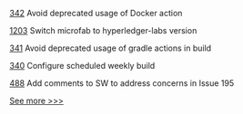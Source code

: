 
[342](https://github.com/hyperledger/fabric-chaincode-java/pull/342) Avoid deprecated usage of Docker action

[1203](https://github.com/hyperledger/fabric-samples/pull/1203) Switch microfab to hyperledger-labs version

[341](https://github.com/hyperledger/fabric-chaincode-java/pull/341) Avoid deprecated usage of gradle actions in build

[340](https://github.com/hyperledger/fabric-chaincode-java/pull/340) Configure scheduled weekly build

[488](https://github.com/hyperledger-labs/private-data-objects/pull/488) Add comments to SW to address concerns in Issue 195


[See more >>>](https://start-here.hyperledger.org/pull-requests)
